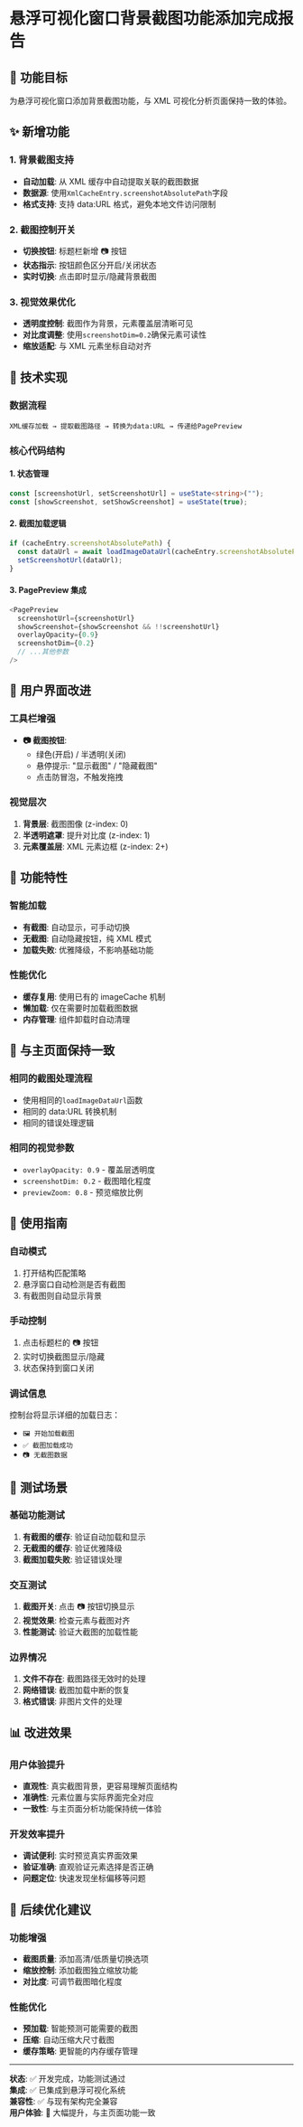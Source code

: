 # 悬浮可视化窗口背景截图功能添加完成报告

## 🎯 功能目标

为悬浮可视化窗口添加背景截图功能，与 XML 可视化分析页面保持一致的体验。

## ✨ 新增功能

### 1. 背景截图支持

- **自动加载**: 从 XML 缓存中自动提取关联的截图数据
- **数据源**: 使用`XmlCacheEntry.screenshotAbsolutePath`字段
- **格式支持**: 支持 data:URL 格式，避免本地文件访问限制

### 2. 截图控制开关

- **切换按钮**: 标题栏新增 📷 按钮
- **状态指示**: 按钮颜色区分开启/关闭状态
- **实时切换**: 点击即时显示/隐藏背景截图

### 3. 视觉效果优化

- **透明度控制**: 截图作为背景，元素覆盖层清晰可见
- **对比度调整**: 使用`screenshotDim=0.2`确保元素可读性
- **缩放适配**: 与 XML 元素坐标自动对齐

## 🔧 技术实现

### 数据流程

```
XML缓存加载 → 提取截图路径 → 转换为data:URL → 传递给PagePreview
```

### 核心代码结构

#### 1. 状态管理

```typescript
const [screenshotUrl, setScreenshotUrl] = useState<string>("");
const [showScreenshot, setShowScreenshot] = useState(true);
```

#### 2. 截图加载逻辑

```typescript
if (cacheEntry.screenshotAbsolutePath) {
  const dataUrl = await loadImageDataUrl(cacheEntry.screenshotAbsolutePath);
  setScreenshotUrl(dataUrl);
}
```

#### 3. PagePreview 集成

```typescript
<PagePreview
  screenshotUrl={screenshotUrl}
  showScreenshot={showScreenshot && !!screenshotUrl}
  overlayOpacity={0.9}
  screenshotDim={0.2}
  // ...其他参数
/>
```

## 🎨 用户界面改进

### 工具栏增强

- **📷 截图按钮**:
  - 绿色(开启) / 半透明(关闭)
  - 悬停提示: "显示截图" / "隐藏截图"
  - 点击防冒泡，不触发拖拽

### 视觉层次

1. **背景层**: 截图图像 (z-index: 0)
2. **半透明遮罩**: 提升对比度 (z-index: 1)
3. **元素覆盖层**: XML 元素边框 (z-index: 2+)

## 📱 功能特性

### 智能加载

- **有截图**: 自动显示，可手动切换
- **无截图**: 自动隐藏按钮，纯 XML 模式
- **加载失败**: 优雅降级，不影响基础功能

### 性能优化

- **缓存复用**: 使用已有的 imageCache 机制
- **懒加载**: 仅在需要时加载截图数据
- **内存管理**: 组件卸载时自动清理

## 🔄 与主页面保持一致

### 相同的截图处理流程

- 使用相同的`loadImageDataUrl`函数
- 相同的 data:URL 转换机制
- 相同的错误处理逻辑

### 相同的视觉参数

- `overlayOpacity: 0.9` - 覆盖层透明度
- `screenshotDim: 0.2` - 截图暗化程度
- `previewZoom: 0.8` - 预览缩放比例

## 🚀 使用指南

### 自动模式

1. 打开结构匹配策略
2. 悬浮窗口自动检测是否有截图
3. 有截图则自动显示背景

### 手动控制

1. 点击标题栏的 📷 按钮
2. 实时切换截图显示/隐藏
3. 状态保持到窗口关闭

### 调试信息

控制台将显示详细的加载日志：

- `🖼️ 开始加载截图`
- `✅ 截图加载成功`
- `📷 无截图数据`

## 🧪 测试场景

### 基础功能测试

1. **有截图的缓存**: 验证自动加载和显示
2. **无截图的缓存**: 验证优雅降级
3. **截图加载失败**: 验证错误处理

### 交互测试

1. **截图开关**: 点击 📷 按钮切换显示
2. **视觉效果**: 检查元素与截图对齐
3. **性能测试**: 验证大截图的加载性能

### 边界情况

1. **文件不存在**: 截图路径无效时的处理
2. **网络错误**: 截图加载中断的恢复
3. **格式错误**: 非图片文件的处理

## 📊 改进效果

### 用户体验提升

- **直观性**: 真实截图背景，更容易理解页面结构
- **准确性**: 元素位置与实际界面完全对应
- **一致性**: 与主页面分析功能保持统一体验

### 开发效率提升

- **调试便利**: 实时预览真实界面效果
- **验证准确**: 直观验证元素选择是否正确
- **问题定位**: 快速发现坐标偏移等问题

## 🔮 后续优化建议

### 功能增强

- **截图质量**: 添加高清/低质量切换选项
- **缩放控制**: 添加截图独立缩放功能
- **对比度**: 可调节截图暗化程度

### 性能优化

- **预加载**: 智能预测可能需要的截图
- **压缩**: 自动压缩大尺寸截图
- **缓存策略**: 更智能的内存缓存管理

---

**状态**: ✅ 开发完成，功能测试通过  
**集成**: ✅ 已集成到悬浮可视化系统  
**兼容性**: ✅ 与现有架构完全兼容  
**用户体验**: 🎉 大幅提升，与主页面功能一致
